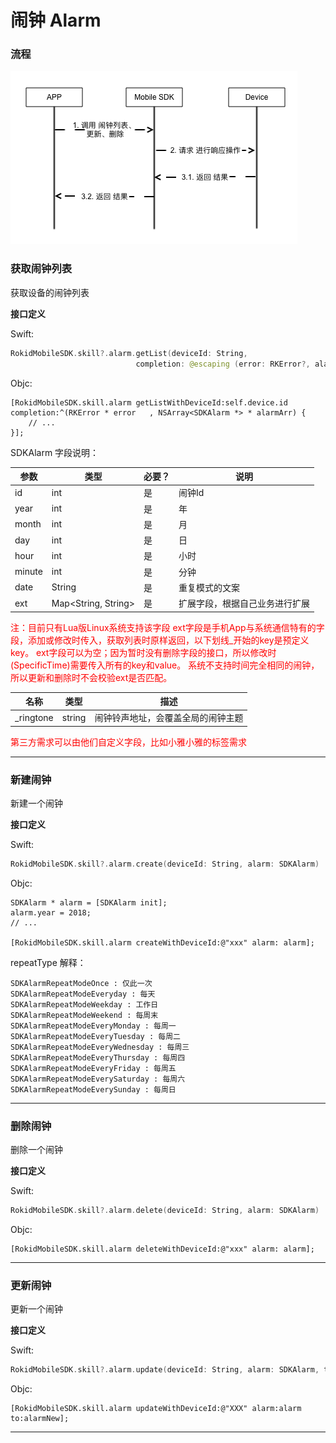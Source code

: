 # 闹钟 Alarm

### 流程

![](images/skill_alarm.png)

### 获取闹钟列表
获取设备的闹钟列表

**接口定义**

Swift:

```swift
RokidMobileSDK.skill?.alarm.getList(deviceId: String,
                            completion: @escaping (error: RKError?, alarms: [SDKAlarm]?) -> Void)
```

Objc:

```objc
[RokidMobileSDK.skill.alarm getListWithDeviceId:self.device.id  completion:^(RKError * error   , NSArray<SDKAlarm *> * alarmArr) {
    // ...
}];
```

SDKAlarm 字段说明：

| 参数 | 类型 | 必要？ | 说明 |
| --- | --- | --- | --- |
| id |  int| 是 | 闹钟Id |
| year | int | 是 | 年 |
| month | int | 是 |  月|
| day | int | 是 | 日 |
| hour | int | 是 | 小时 |
| minute | int | 是 | 分钟 |
| date | String | 是 | 重复模式的文案 |
| ext | Map<String, String> | 是 | 扩展字段，根据自己业务进行扩展 |

<font color='red'>
注：目前只有Lua版Linux系统支持该字段
    ext字段是手机App与系统通信特有的字段，添加或修改时传入，获取列表时原样返回，以下划线_开始的key是预定义key。
    ext字段可以为空；因为暂时没有删除字段的接口，所以修改时(SpecificTime)需要传入所有的key和value。
  系统不支持时间完全相同的闹钟，所以更新和删除时不会校验ext是否匹配。
</font>

| 名称 | 类型 | 描述 |
| --- | --- | --- |
| _ringtone | string | 闹钟铃声地址，会覆盖全局的闹钟主题 |
    
<font color='red'>
第三方需求可以由他们自定义字段，比如小雅小雅的标签需求
</font>

---

### 新建闹钟
新建一个闹钟

**接口定义**

Swift:

```swift
RokidMobileSDK.skill?.alarm.create(deviceId: String, alarm: SDKAlarm)
```

Objc:

```objc
SDKAlarm * alarm = [SDKAlarm init];
alarm.year = 2018;
// ...

[RokidMobileSDK.skill.alarm createWithDeviceId:@"xxx" alarm: alarm];
```

repeatType 解释：

```
SDKAlarmRepeatModeOnce : 仅此一次
SDKAlarmRepeatModeEveryday : 每天
SDKAlarmRepeatModeWeekday : 工作日
SDKAlarmRepeatModeWeekend : 每周末
SDKAlarmRepeatModeEveryMonday : 每周一
SDKAlarmRepeatModeEveryTuesday : 每周二
SDKAlarmRepeatModeEveryWednesday : 每周三
SDKAlarmRepeatModeEveryThursday : 每周四
SDKAlarmRepeatModeEveryFriday : 每周五
SDKAlarmRepeatModeEverySaturday : 每周六
SDKAlarmRepeatModeEverySunday : 每周日
```

---

### 删除闹钟

删除一个闹钟

**接口定义**

Swift:

```swift
RokidMobileSDK.skill?.alarm.delete(deviceId: String, alarm: SDKAlarm)
```

Objc:

```objc
[RokidMobileSDK.skill.alarm deleteWithDeviceId:@"xxx" alarm: alarm];
```

---


### 更新闹钟
更新一个闹钟

**接口定义**

Swift:

```swift
RokidMobileSDK.skill?.alarm.update(deviceId: String, alarm: SDKAlarm, to: SDKAlarm)
```

Objc:

```objc
[RokidMobileSDK.skill.alarm updateWithDeviceId:@"XXX" alarm:alarm to:alarmNew];
```

---

